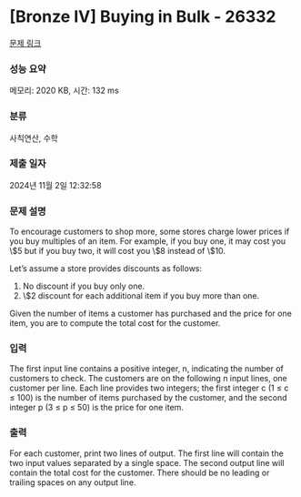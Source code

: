 # [Bronze IV] Buying in Bulk - 26332 

[문제 링크](https://www.acmicpc.net/problem/26332) 

### 성능 요약

메모리: 2020 KB, 시간: 132 ms

### 분류

사칙연산, 수학

### 제출 일자

2024년 11월 2일 12:32:58

### 문제 설명

<p>To encourage customers to shop more, some stores charge lower prices if you buy multiples of an item. For example, if you buy one, it may cost you \$5 but if you buy two, it will cost you \$8 instead of \$10.</p>

<p>Let’s assume a store provides discounts as follows:</p>

<ol>
	<li>No discount if you buy only one.</li>
	<li>\$2 discount for each additional item if you buy more than one.</li>
</ol>

<p>Given the number of items a customer has purchased and the price for one item, you are to compute the total cost for the customer.</p>

### 입력 

 <p>The first input line contains a positive integer, n, indicating the number of customers to check. The customers are on the following n input lines, one customer per line. Each line provides two integers; the first integer c (1 ≤ c ≤ 100) is the number of items purchased by the customer, and the second integer p (3 ≤ p ≤ 50) is the price for one item.</p>

### 출력 

 <p>For each customer, print two lines of output. The first line will contain the two input values separated by a single space. The second output line will contain the total cost for the customer. There should be no leading or trailing spaces on any output line.</p>

